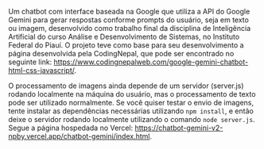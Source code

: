 Um chatbot com interface baseada na Google que utiliza a API do Google Gemini para gerar respostas conforme prompts do usuário, seja em texto ou imagem, 
desenvolvido como trabalho final da disciplina de Inteligência Artificial do curso Análise e Desenvolvimento de Sistemas, no Instituto Federal do Piauí.
O projeto teve como base para seu desenvolvimento a página desenvolvida pela CodingNepal, que pode ser encontrado no seguinte link: https://www.codingnepalweb.com/google-gemini-chatbot-html-css-javascript/.

O processamento de imagens ainda depende de um servidor (server.js) rodando localmente na máquina do usuário, mas o processamento de texto pode ser utilizado normalmente. 
Se você quiser testar o envio de imagens, tente instalar as dependências necessárias utilizando ``npm install``, 
e então deixe o servidor rodando localmente utilizando o comando ``node server.js``. 
Segue a página hospedada no Vercel: https://chatbot-gemini-v2-npby.vercel.app/chatbot-gemini/index.html.
